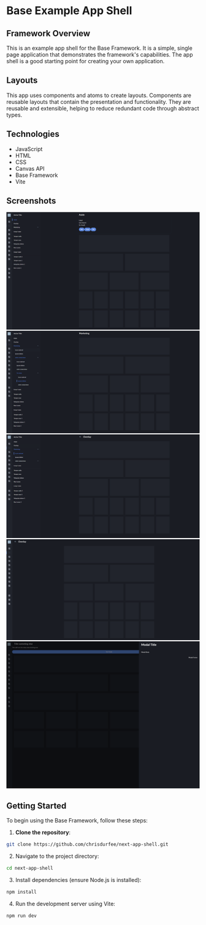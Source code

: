 # Base Example App Shell

## Framework Overview

This is an example app shell for the Base Framework. It is a simple, single page application that demonstrates the framework's capabilities. The app shell is a good starting point for creating your own application.

## Layouts

This app uses components and atoms to create layouts. Components are reusable layouts that contain the presentation and functionality. They are reusable and extensible, helping to reduce redundant code through abstract types.

## Technologies

- JavaScript
- HTML
- CSS
- Canvas API
- Base Framework
- Vite

## Screenshots

![Aside Layout](https://raw.githubusercontent.com/chrisdurfee/next-app-shell/refs/heads/main/public/images/product/aside-buttons.png)
![Aside Navigation](https://raw.githubusercontent.com/chrisdurfee/next-app-shell/refs/heads/main/public/images/product/aside-sub-nav.png)
![Aside Inline Overlay](https://raw.githubusercontent.com/chrisdurfee/next-app-shell/refs/heads/main/public/images/product/aside-inline-overlay.png)
![Aside Overlay](https://raw.githubusercontent.com/chrisdurfee/next-app-shell/refs/heads/main/public/images/product/aside-overlay.png)
![Modal](https://raw.githubusercontent.com/chrisdurfee/next-app-shell/refs/heads/main/public/images/product/modal.png)

## Getting Started

To begin using the Base Framework, follow these steps:

1. **Clone the repository**:
```bash
git clone https://github.com/chrisdurfee/next-app-shell.git
```

2. Navigate to the project directory:
```bash
cd next-app-shell
```
3. Install dependencies (ensure Node.js is installed):
```bash
npm install
```

4. Run the development server using Vite:
```bash
npm run dev
```